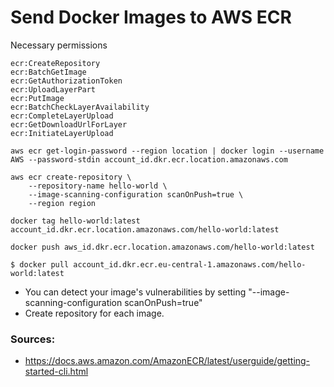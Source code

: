 # Send Docker Images to AWS ECR

Necessary permissions

```
ecr:CreateRepository
ecr:BatchGetImage
ecr:GetAuthorizationToken
ecr:UploadLayerPart
ecr:PutImage
ecr:BatchCheckLayerAvailability
ecr:CompleteLayerUpload
ecr:GetDownloadUrlForLayer
ecr:InitiateLayerUpload
```

```shell
aws ecr get-login-password --region location | docker login --username AWS --password-stdin account_id.dkr.ecr.location.amazonaws.com
```

```shell
aws ecr create-repository \
    --repository-name hello-world \
    --image-scanning-configuration scanOnPush=true \
    --region region
```

```shell
docker tag hello-world:latest account_id.dkr.ecr.location.amazonaws.com/hello-world:latest
```

```shell
docker push aws_id.dkr.ecr.location.amazonaws.com/hello-world:latest
```

```shell
$ docker pull account_id.dkr.ecr.eu-central-1.amazonaws.com/hello-world:latest
```

* You can detect your image's vulnerabilities by setting "--image-scanning-configuration scanOnPush=true"
* Create repository for each image.

### Sources:

- https://docs.aws.amazon.com/AmazonECR/latest/userguide/getting-started-cli.html